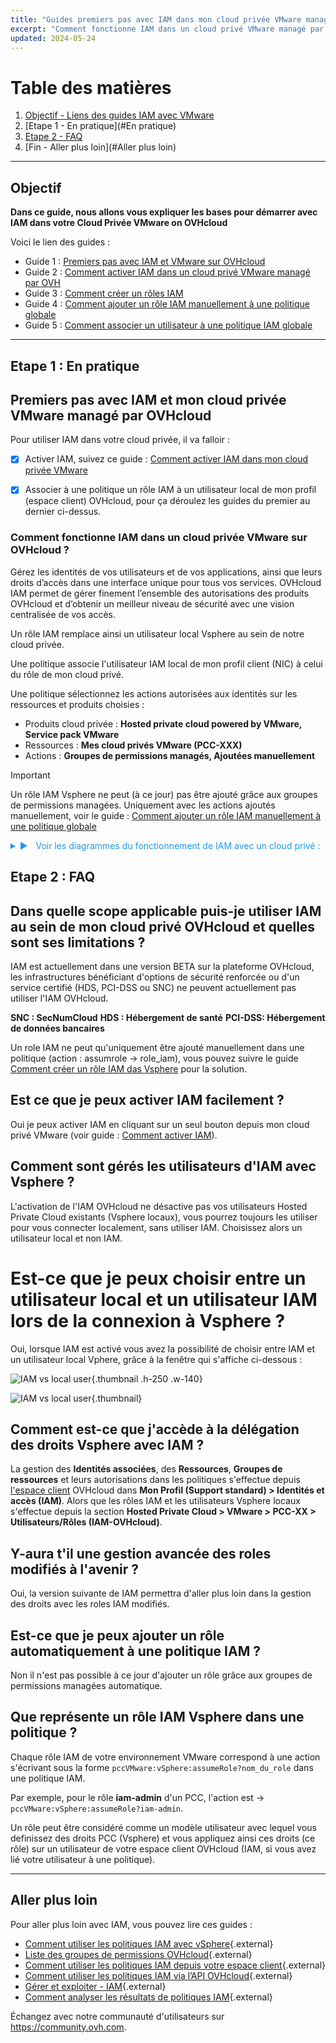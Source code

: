 ```yaml
---
title: "Guides premiers pas avec IAM dans mon cloud privée VMware managé par OVHcloud"
excerpt: "Comment fonctionne IAM dans un cloud privé VMware managé par OVHcloud et une faq"
updated: 2024-05-24
---
```


<style>
details>summary {
	color:rgb(33, 153, 232) !important;
	cursor: pointer;
}
details>summary::before {
	content:'\25B6';
	padding-right:1ch;
}
details[open]>summary::before {
	content:'\25BC';
}
</style>

# Table des matières
1. [Objectif - Liens des guides IAM avec VMware](#Objectif)
2. [Etape 1 - En pratique](#En pratique)
3. [Etape 2 - FAQ](#FAQ)
4. [Fin - Aller plus loin](#Aller plus loin)

---
## Objectif
  
**Dans ce guide, nous allons vous expliquer les bases pour démarrer avec IAM dans votre Cloud Privée VMware on OVHcloud** 

Voici le lien des guides :

- Guide 1 : [Premiers pas avec IAM et VMware sur OVHcloud](/pages/hosted_private_cloud/hosted_private_cloud_powered_by_vmware/vmware_iam_getting_started)
- Guide 2 : [Comment activer IAM dans un cloud privé VMware managé par OVH](/pages/hosted_private_cloud/hosted_private_cloud_powered_by_vmware/vmware_iam_activation)
- Guide 3 : [Comment créer un rôles IAM](/pages/hosted_private_cloud/hosted_private_cloud_powered_by_vmware/vmware_iam_role)
- Guide 4 : [Comment ajouter un rôle IAM manuellement à une politique globale](/pages/hosted_private_cloud/hosted_private_cloud_powered_by_vmware/vmware_iam_role_policy)
- Guide 5 : [Comment associer un utilisateur à une politique IAM globale](/pages/hosted_private_cloud/hosted_private_cloud_powered_by_vmware/vmware_iam_user_policy)

---
## Etape 1 : En pratique

## Premiers pas avec IAM et mon cloud privée VMware managé par OVHcloud

Pour utiliser IAM dans votre cloud privée, il va falloir : 

- [x] Activer IAM, suivez ce guide : [Comment activer IAM dans mon cloud privée VMware](/pages/hosted_private_cloud/hosted_private_cloud_powered_by_vmware/vmware_iam_activation)

- [x] Associer à une politique un rôle IAM à un utilisateur local de mon profil (espace client) OVHcloud, pour ça déroulez les guides du premier au dernier ci-dessus.

### Comment fonctionne IAM dans un cloud privée VMware sur OVHcloud ?

Gérez les identités de vos utilisateurs et de vos applications, ainsi que leurs droits d’accès dans une interface unique pour tous vos services. OVHcloud IAM permet de gérer finement l’ensemble des autorisations des produits OVHcloud et d’obtenir un meilleur niveau de sécurité avec une vision centralisée de vos accès.

Un rôle IAM remplace ainsi un utilisateur local Vsphere au sein de notre cloud privée.

Une politique associe l'utilisateur IAM local de mon profil client (NIC) à celui du rôle de mon cloud privé.

Une politique sélectionnez les actions autorisées aux identités sur les ressources et produits choisies :

- Produits cloud privée : **Hosted private cloud powered by VMware, Service pack VMware**
- Ressources : **Mes cloud privés VMware (PCC-XXX)**
- Actions : **Groupes de permissions managés, Ajoutées manuellement**

> [!IMPORTANT]
>
> Un rôle IAM Vsphere ne peut (à ce jour) pas être ajouté grâce aux groupes de permissions managées.
> Uniquement avec les actions ajoutés manuellement, voir le guide : [Comment ajouter un rôle IAM manuellement à une politique globale](/pages/hosted_private_cloud/hosted_private_cloud_powered_by_vmware/vmware_iam_role_policy)

<details>
<summary> Voir les diagrammes du fonctionnement de IAM avec un cloud privé :</summary>

![Schema IAM](images/iam_schema.png){.thumbnail}

![Schema IAM pour PCC](images/iam_vmware_schema_2.png){.thumbnail}

![Schema IAM 3](images/iam_vmware_schema_3.png){.thumbnail .h-300 .w-200}

</details>

## Etape 2 : FAQ

## Dans quelle scope applicable puis-je utiliser IAM au sein de mon cloud privé OVHcloud et quelles sont ses limitations ?

IAM est actuellement dans une version BETA sur la plateforme OVHcloud, les infrastructures bénéficiant d'options de sécurité renforcée ou d'un service certifié (HDS, PCI-DSS ou SNC) ne peuvent actuellement pas utiliser l'IAM OVHcloud.

**SNC : SecNumCloud**
**HDS : Hébergement de santé**
**PCI-DSS: Hébergement de données bancaires**

Un role IAM ne peut qu'uniquement être ajouté manuellement dans une politique (action : assumrole -> role_iam), vous pouvez suivre le guide [Comment créer un rôle IAM das Vsphere](/pages/hosted_private_cloud/hosted_private_cloud_powered_by_vmware/vmware_iam_role) pour la solution.

## Est ce que je peux activer IAM facilement ?

Oui je peux activer IAM en cliquant sur un seul bouton depuis mon cloud privé VMware (voir guide : [Comment activer IAM](/pages/hosted_private_cloud/hosted_private_cloud_powered_by_vmware/vmware_iam_activation)).

## Comment sont gérés les utilisateurs d'IAM avec Vsphere ?

L'activation de l'IAM OVHcloud ne désactive pas vos utilisateurs Hosted Private Cloud existants (Vsphere locaux), vous pourrez toujours les utiliser pour vous connecter localement, sans utiliser IAM. Choisissez alors un utilisateur local et non IAM.

# Est-ce que je peux choisir entre un utilisateur local et un utilisateur IAM lors de la connexion à Vsphere ?

Oui, lorsque IAM est activé vous avez la possibilité de choisir entre IAM et un utilisateur local Vphere, grâce à la fenêtre qui s'affiche ci-dessous :

![IAM vs local user](images/iam_local_user_vs_iam.png){.thumbnail .h-250 .w-140}

![IAM vs local user](images/iam_local_user_vs_iam_2.png){.thumbnail}

## Comment est-ce que j'accède à la délégation des droits Vsphere avec IAM ?

La gestion des **Identités associées**, des **Ressources**, **Groupes de ressources** et leurs autorisations dans les politiques s'effectue depuis [l'espace client](https://www.ovh.com/manager/#/dedicated/useraccount/dashboard) OVHcloud dans **Mon Profil (Support standard) > Identités et accès (IAM)**. Alors que les rôles IAM et les utilisateurs Vsphere locaux s'effectue depuis la section **Hosted Private Cloud > VMware > PCC-XX > Utilisateurs/Rôles (IAM-OVHcloud)**.

## Y-aura t'il une gestion avancée des roles modifiés à l'avenir ?

Oui, la version suivante de IAM permettra d'aller plus loin dans la gestion des droits avec les roles IAM modifiés.

## Est-ce que je peux ajouter un rôle automatiquement à une politique IAM ?

Non il n'est pas possible à ce jour d'ajouter un rôle grâce aux groupes de permissions managées automatique.

## Que représente un rôle IAM Vsphere dans une politique ?

Chaque rôle IAM de votre environnement VMware correspond à une action s'écrivant sous la forme `pccVMware:vSphere:assumeRole?nom_du_role` dans une politique IAM.

Par exemple, pour le rôle **iam-admin** d'un PCC, l'action est -> `pccVMware:vSphere:assumeRole?iam-admin`.

Un rôle peut être considéré comme un modèle utilisateur avec lequel vous definissez des droits PCC (Vsphere) et vous appliquez ainsi ces droits (ce rôle) sur un utilisateur de votre espace client OVHcloud (IAM, si vous avez lié votre utilisateur à une politique).

---
## Aller plus loin

Pour aller plus loin avec IAM, vous pouvez lire ces guides :

- [Comment utiliser les politiques IAM avec vSphere](https://help.ovhcloud.com/csm/fr-vmware-use-iam-vsphere?id=kb_article_view&sysparm_article=KB0059059){.external}
- [Liste des groupes de permissions OVHcloud](https://help.ovhcloud.com/csm/fr-customer-iam-permissionsgroup?id=kb_article_view&sysparm_article=KB0060254){.external}
- [Comment utiliser les politiques IAM depuis votre espace client](https://help.ovhcloud.com/csm/fr-customer-iam-policies-ui?id=kb_article_view&sysparm_article=KB0058730){.external}
- [Comment utiliser les politiques IAM via l’API OVHcloud](https://help.ovhcloud.com/csm/fr-customer-iam-policies-api?id=kb_article_view&sysparm_article=KB0056808){.external}
- [Gérer et exploiter - IAM](https://help.ovhcloud.com/csm/fr-documentation-manage-operate-iam?id=kb_browse_cat&kb_id=3d4a8129a884a950f07829d7d5c75243&kb_category=f9734072c014f990f0785f572a5744ed&spa=1){.external}
- [Comment analyser les résultats de politiques IAM](https://help.ovhcloud.com/csm/fr-iam-troubleshooting?id=kb_article_view&sysparm_article=KB0060455){.external}

Échangez avec notre communauté d'utilisateurs sur <https://community.ovh.com>.


